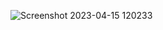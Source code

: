 ![Screenshot 2023-04-15 120233](https://user-images.githubusercontent.com/112943652/232205707-aac99658-036b-481f-8d0b-5c42380964cd.png)
